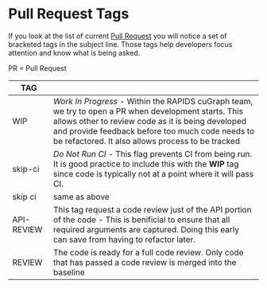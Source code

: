 # Pull Request Tags
If you look at the list of current [Pull Request](https://github.com/rapidsai/cugraph/pulls) you will notice a set of bracketed tags in the subject line.  Those tags help developers focus attention and know what is being asked.  

PR = Pull Request

|  TAG       |                                                       |
|------------|-------------------------------------------------------|
| WIP        | _Work In Progress_ - Within the RAPIDS cuGraph team, we try to open a PR when development starts.  This allows other to review code as it is being developed and provide feedback before too much code needs to be refactored.  It also allows process to be tracked |
| skip-ci    | _Do Not Run CI_ - This flag prevents CI from being run.  It is good practice to include this with the **WIP** tag since code is typically not at a point where it will pass CI.  |
| skip ci    | same as above                                          |
| API-REVIEW | This tag request a code review just of the API portion of the code - This is benificial to ensure that all required arguments are captured.  Doing this early can save from having to refactor later. |
| REVIEW     | The code is ready for a full code review.  Only code that has passed a code review is merged into the baseline  |